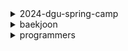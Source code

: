 <details>
  <summary>2024-dgu-spring-camp</summary>

  #### 1일차 - 시간 복잡도 & 문제 접근 방법
    
  - [로마 카톨릭 미사(COCI_2013_CONTEST2_2)](/2024-dgu-spring-camp/01/2030.py)
  - [ALPS식 투표(COCI_2011_CONTEST3_2)](/2024-dgu-spring-camp/01/2106.py)
  - [숫자놀이](/2024-dgu-spring-camp/01/2713.py)
  - [약수의 합](/2024-dgu-spring-camp/01/3079.cpp)
  - [약수의 합](/2024-dgu-spring-camp/01/3079.py)
  - [수 정렬하기](/2024-dgu-spring-camp/01/4666.cpp)
  - [수 정렬하기](/2024-dgu-spring-camp/01/4666.py)
  - [N-QUEEN 일까?](/2024-dgu-spring-camp/01/4766.py)
  - [오목판단](/2024-dgu-spring-camp/01/4816.py)
  - [구간의 합들](/2024-dgu-spring-camp/01/5302.py)
  - [N번째 피보나치 수 구하기 1](/2024-dgu-spring-camp/01/5333.py)
  - [N번째 피보나치 수 구하기 2](/2024-dgu-spring-camp/01/5334.py)
  - [N번째 피보나치 수 구하기 3](/2024-dgu-spring-camp/01/5335.py)
  - [분수 비교하기](/2024-dgu-spring-camp/01/5337.py)

  #### 2일차 - 반복문을 활용한 완전탐색 1
    
  - [Milk Pails(USACO_2016_FEB_BRONZ_1)](/2024-dgu-spring-camp/02/1224.py)
  - [멀티그램(COCI_2016_CONTEST5_2)](/2024-dgu-spring-camp/02/1958.py)
  - [점심식사(COCI_2016_CONTEST6_2)](/2024-dgu-spring-camp/02/1964.py)
  - [3장으로 하는 블랙잭](/2024-dgu-spring-camp/02/2123.py)
  - [콜라 배달](/2024-dgu-spring-camp/02/2188.py)
  - [삼각화단 만들기(S)](/2024-dgu-spring-camp/02/2951.py)
  - [숫자 야구](/2024-dgu-spring-camp/02/4104.py)
  - [바닥 도배](/2024-dgu-spring-camp/02/4107.py)
  - [올바른 삼각형](/2024-dgu-spring-camp/02/4349.py)
  - [방 배정하기(KOI전국2017_초등부_2_중등부_1)](/2024-dgu-spring-camp/02/556.py)
  - [올림픽(KOI전국2013_초등부_1)](/2024-dgu-spring-camp/02/565.py)
  - [일곱 난쟁이](/2024-dgu-spring-camp/02/875.py)

  #### 3일차 - 반복문을 활용한 완전탐색 2
    
  - [N-QUEEN](/2024-dgu-spring-camp/03/2861.py)
  - [정사각형 찾기](/2024-dgu-spring-camp/03/296.py)
  - [고기잡이(L)](/2024-dgu-spring-camp/03/2962.py)
  - [마라톤1](/2024-dgu-spring-camp/03/3370.py)
  - [평균이 들어있는 구간 구하기](/2024-dgu-spring-camp/03/4093.py)
  - [체스판 색칠놀이](/2024-dgu-spring-camp/03/4096.py)
  - [표지](/2024-dgu-spring-camp/03/4103.py)
  - [화살표그리기(KOI전국2018_초등부_2)](/2024-dgu-spring-camp/03/553.py)
  - [덩치(KOI지역2013_초등부_2)](/2024-dgu-spring-camp/03/767.py)

  #### 4일차 - DFS 1
    
  - [스도쿠 풀기](/2024-dgu-spring-camp/04/2871.py)
  - [0을 만들자](/2024-dgu-spring-camp/04/2872.py)
  - [양팔 저울](/2024-dgu-spring-camp/04/3056.py)
  - [탑 쌓기](/2024-dgu-spring-camp/04/4140.py)
  - [짐 싣기](/2024-dgu-spring-camp/04/4141.py)
  - [N과 M 2](/2024-dgu-spring-camp/04/4143.py)
  - [모든 순열](/2024-dgu-spring-camp/04/4154.py)
  - [N과 M 1](/2024-dgu-spring-camp/04/4155.py)
  - [N과 M 3](/2024-dgu-spring-camp/04/4156.py)
  - [사과 나누기](/2024-dgu-spring-camp/04/4752.py)
</details>

<details>
  <summary>baekjoon</summary>

  #### 골드
    
  

  #### 실버
    
  
</details>

<details>
  <summary>programmers</summary>

  #### 레벨 2
    
  - [가장 큰 정사각형 찾기](/programmers/lv2/12905.cpp)
  - [올바른 괄호](/programmers/lv2/12909.cpp)
  - [땅따먹기](/programmers/lv2/12913.py)
  - [최댓값과 최솟값](/programmers/lv2/12939.py)
  - [무인도 여행](/programmers/lv2/154540.py)
  - [리코쳇 로봇](/programmers/lv2/169199.py)
  - [[3차] n진수 게임 (2018 KAKAO BLIND RECRUITMENT)](/programmers/lv2/17687.py)
  - [의상](/programmers/lv2/42578.cpp)
  - [다리를 지나는 트럭](/programmers/lv2/42583.cpp)
  - [프로세스](/programmers/lv2/42587.cpp)
  - [더 맵게](/programmers/lv2/42626.cpp)
  - [기능개발](/programmers/lv2/43586.cpp)
  - [스킬트리](/programmers/lv2/49993.py)
  - [[카카오 인턴] 수식 최대화 (2020 카카오 인턴십)](/programmers/lv2/67257.py)
  - [삼각 달팽이](/programmers/lv2/68645.py)

  #### 레벨 3
    
  - [등산 코스 정하기(2022 KAKAO TECH INTERNSHIP)](/programmers/lv3/118669.py)
  - [야근 지수](/programmers/lv3/12927.py)
  - [최고의 집합](/programmers/lv3/12938.py)
  - [주사위 고르기(2024 KAKAO WINTER INTERMSHIP)](/programmers/lv3/258709.py)
  - [베스트앨범](/programmers/lv3/42579.cpp)
  - [베스트앨범](/programmers/lv3/42579.py)
  - [디스크 컨트롤러](/programmers/lv3/42627.cpp)
  - [이중우선순위큐](/programmers/lv3/42628.cpp)
  - [등굣길](/programmers/lv3/42898.py)
  - [가장 먼 노드](/programmers/lv3/49189.py)
</details>